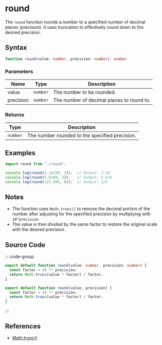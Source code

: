 # round

The `round` function rounds a number to a specified number of decimal places (precision). It uses truncation to effectively round down to the desired precision.

## Syntax

```typescript
function round(value: number, precision: number): number
```

### Parameters

| Name      | Type     | Description                                          |
|-----------|----------|------------------------------------------------------|
| value     | `number` | The number to be rounded.                            |
| precision | `number` | The number of decimal places to round to.            |

### Returns

| Type    | Description                                      |
|---------|--------------------------------------------------|
| `number` | The number rounded to the specified precision.   |

## Examples

```typescript
import round from "./round";

console.log(round(3.14159, 2));  // Output: 3.14
console.log(round(5.6789, 3));   // Output: 5.678
console.log(round(123.456, 0));  // Output: 123
```

## Notes

- The function uses `Math.trunc()` to remove the decimal portion of the number after adjusting for the specified precision by multiplying with `10^precision`.
- The value is then divided by the same factor to restore the original scale with the desired precision.

## Source Code

::: code-group
```typescript
export default function round(value: number, precision: number) {
  const factor = 10 ** precision;
  return Math.trunc(value * factor) / factor;
}
```

```javascript
export default function round(value, precision) {
  const factor = 10 ** precision;
  return Math.trunc(value * factor) / factor;
}
```
::: 

## References

- [Math.trunc()](https://developer.mozilla.org/en-US/docs/Web/JavaScript/Reference/Global_Objects/Math/trunc)